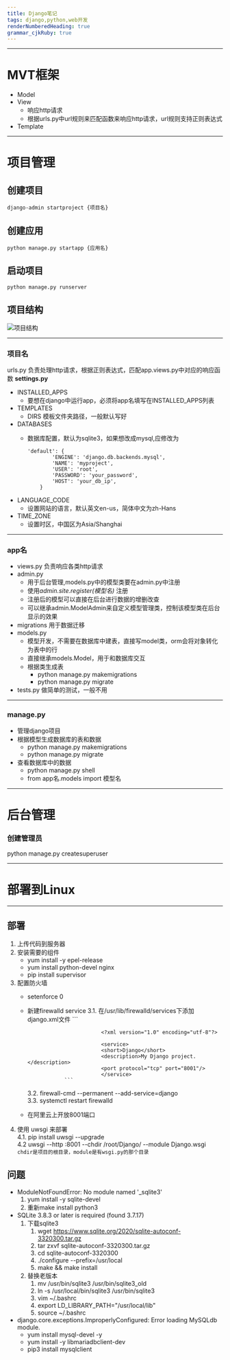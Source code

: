 ```yaml
---
title: Django笔记
tags: django,python,web开发
renderNumberedHeading: true
grammar_cjkRuby: true
---
```


-----

# MVT框架

* Model
* View
	* 响应http请求
	* 根据urls.py中url规则来匹配函数来响应http请求，url规则支持正则表达式
* Template

----------

# 项目管理

## 创建项目

	django-admin startproject {项目名}

## 创建应用

	python manage.py startapp {应用名}
	
## 启动项目
    python manage.py runserver

## 项目结构

![项目结构](./images/1593233853499.png)

----------

### 项目名

urls.py 负责处理http请求，根据正则表达式，匹配app.views.py中对应的响应函数
**settings.py**
* INSTALLED_APPS
	* 要想在django中运行app，必须将app名填写在INSTALLED_APPS列表
* TEMPLATES
	* DIRS 模板文件夹路径，一般默认写好
* DATABASES
	* 数据库配置，默认为sqlite3，如果想改成mysql,应修改为

		```
		'default': {
				'ENGINE': 'django.db.backends.mysql',
				'NAME': 'myproject',
				'USER': 'root',
				'PASSWORD': 'your_password',
				'HOST': 'your_db_ip',
			}
		```
* LANGUAGE_CODE
	* 设置网站的语言，默认英文en-us，简体中文为zh-Hans
* TIME_ZONE
	* 设置时区，中国区为Asia/Shanghai
	

----------

### app名

* views.py 负责响应各类http请求
* admin.py 
	* 用于后台管理,models.py中的模型类要在admin.py中注册
	* 使用*admin.site.register(模型名)* 注册
	* 注册后的模型可以直接在后台进行数据的增删改查
	* 可以继承admin.ModelAdmin来自定义模型管理类，控制该模型类在后台显示的效果
* migrations 用于数据迁移
* models.py 
	* 模型开发，不需要在数据库中建表，直接写model类，orm会将对象转化为表中的行
	* 直接继承models.Model，用于和数据库交互
	* 根据类生成表
		* python manage.py  makemigrations
		* python manage.py migrate
* tests.py 做简单的测试，一般不用


----------

### manage.py

* 管理django项目
* 根据模型生成数据库的表和数据
	* python manage.py  makemigrations
	* python manage.py migrate
* 查看数据库中的数据
	* python manage.py shell
	* from app名.models import 模型名 


----------

# 后台管理

### 创建管理员
python manage.py createsuperuser


----------
# 部署到Linux


----------


## 部署
1. 上传代码到服务器
2. 安装需要的组件
	* yum install -y epel-release 
	* yum install python-devel nginx
	*  pip install supervisor
 3. 配置防火墙
	 * setenforce 0
	 *  新建firewalld service
		 3.1. 在/usr/lib/firewalld/services下添加django.xml文件
						```    

									<?xml version="1.0" encoding="utf-8"?>

									<service>
									<short>Django</short>
									<description>My Django project.</description>
									<port protocol="tcp" port="8001"/>
									</service>
						```
		3.2. firewall-cmd --permanent --add-service=django   
		3.3. systemctl restart firewalld    
	 * 在阿里云上开放8001端口
4. 使用 uwsgi 来部署   
	4.1. pip install uwsgi --upgrade   
	4.2 uwsgi --http :8001 --chdir /root/Django/  --module Django.wsgi    
```chdir是项目的根目录，module是有wsgi.py的那个目录```   



## 问题
* ModuleNotFoundError: No module named '_sqlite3'
	1. yum install -y sqlite-devel
	2. 重新make install python3
* SQLite 3.8.3 or later is required (found 3.7.17)
	1.  下载sqlite3
		1.  wget https://www.sqlite.org/2020/sqlite-autoconf-3320300.tar.gz
		2.  tar zxvf sqlite-autoconf-3320300.tar.gz
		3. cd  sqlite-autoconf-3320300
		4. ./configure --prefix=/usr/local
		5.  make && make install
	2. 替换老版本
		1. mv /usr/bin/sqlite3  /usr/bin/sqlite3_old
		2. ln -s /usr/local/bin/sqlite3  /usr/bin/sqlite3
		3. vim ~/.bashrc
		4. export LD_LIBRARY_PATH="/usr/local/lib"
		5. source ~/.bashrc
* django.core.exceptions.ImproperlyConfigured: Error loading MySQLdb module.
	* yum install mysql-devel -y
	* yum install -y libmariadbclient-dev
	* pip3 install  mysqlclient
 

